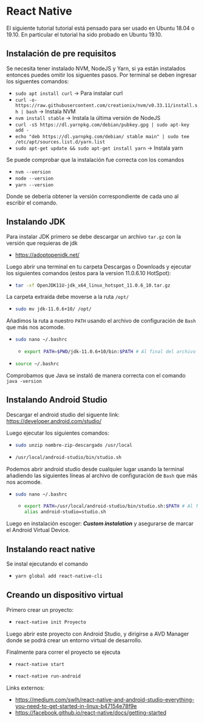 # React Native

El siguiente tutorial tutorial está pensado para ser usado en Ubuntu 18.04 o 19.10. En particular el tutorial ha sido probado en Ubuntu 19.10.

## Instalación de pre requisitos

Se necesita tener instalado NVM, NodeJS y Yarn, si ya están instalados entonces puedes omitir los siguentes pasos. Por terminal se deben ingresar los siguentes comandos:

- `sudo apt install curl` -> Para instalar curl
- `curl -o- https://raw.githubusercontent.com/creationix/nvm/v0.33.11/install.sh | bash` -> Instala NVM
- `nvm install stable` -> Instala la última versión de NodeJS
- `curl -sS https://dl.yarnpkg.com/debian/pubkey.gpg | sudo apt-key add -`
- `echo "deb https://dl.yarnpkg.com/debian/ stable main" | sudo tee /etc/apt/sources.list.d/yarn.list`
- `sudo apt-get update && sudo apt-get install yarn` -> Instala yarn

Se puede comprobar que la instalación fue correcta con los comandos

- `nvm --version`
- `node --version`
- `yarn --version`

Donde se debería obtener la versión correspondiente de cada uno al escribir el comando.

## Instalando JDK

Para instalar JDK primero se debe descargar un archivo `tar.gz` con la versión que requieras de jdk

- <https://adoptopenjdk.net/>

Luego abrir una terminal en tu carpeta Descargas o Downloads y ejecutar los siguientes comandos (estos para la version 11.0.6.10 HotSpot):

- ```bash
  tar -xf OpenJDK11U-jdk_x64_linux_hotspot_11.0.6_10.tar.gz
  ```

La carpeta extraída debe moverse a la ruta `/opt/`

- ```bash
  sudo mv jdk-11.0.6+10/ /opt/
  ```

Añadimos la ruta a nuestro `PATH` usando el archivo de configuración de `Bash` que más nos acomode.

- ```bash
  sudo nano ~/.bashrc
  ```

  - ```bash
    export PATH=$PWD/jdk-11.0.6+10/bin:$PATH # Al final del archivo
    ```

- ```bash
  source ~/.bashrc
  ```

Comprobamos que Java se instaló de manera correcta con el comando `java -version`

## Instalando Android Studio

Descargar el android studio del siguente link: <https://developer.android.com/studio/>

Luego ejecutar los siguientes comandos:

- ```bash
  sudo unzip nombre-zip-descargado /usr/local
  ```

- ```bash
  /usr/local/android-studio/bin/studio.sh
  ```

Podemos abrir android studio desde cualquier lugar usando la terminal añadiendo las siguientes líneas al archivo de configuración de `Bash` que más nos acomode.

- ```bash
  sudo nano ~/.bashrc
  ```

  - ```bash
    export PATH=/usr/local/android-studio/bin/studio.sh:$PATH # Al final del archivo
    alias android-studio=studio.sh
    ```

Luego en instalación escoger: **_Custom instalation_** y asegurarse de marcar el Android Virtual Device.

## Instalando react native

Se instal ejecutando el comando

- ```bash
  yarn global add react-native-cli
  ```

## Creando un dispositivo virtual

Primero crear un proyecto:

- ```bash
  react-native init Proyecto
  ```

Luego abrir este proyecto con Android Studio, y dirigirse a AVD Manager donde se podrá crear un entorno virtual de desarrollo.

Finalmente para correr el proyecto se ejecuta

- ```bash
  react-native start
  ```

- ```bash
  react-native run-android
  ```

Links externos:

- <https://medium.com/swlh/react-native-and-android-studio-everything-you-need-to-get-started-in-linux-b47154e78f9e>
- <https://facebook.github.io/react-native/docs/getting-started>
